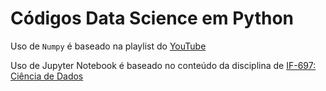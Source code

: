 # Códigos Data Science em Python

Uso de `Numpy` é baseado na playlist do [YouTube](https://www.youtube.com/watch?reload=9&v=HkwX0gB7ZRM&index=2&list=PLxTkH01AauxQclbgvSYLbf3Aya80cKOqa)

Uso de Jupyter Notebook é baseado no conteúdo da disciplina de [IF-697: Ciência de Dados](https://profluciano.github.io/cd/pages/slides.html)
